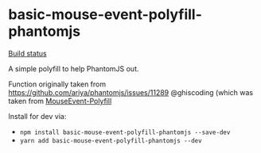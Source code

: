# basic-mouse-event-polyfill-phantomjs

[Build status](https://api.travis-ci.org/lechu1985/basic-mouse-event-polyfill-phantomjs.svg?branch=master)

A simple polyfill to help PhantomJS out.



Function originally taken from https://github.com/ariya/phantomjs/issues/11289
@ghiscoding (which was taken from [MouseEvent-Polyfill](https://developer.mozilla.org/en-US/docs/Web/API/MouseEvent/MouseEvent#Polyfill)

Install for dev via:

- `npm install basic-mouse-event-polyfill-phantomjs --save-dev`
- `yarn add basic-mouse-event-polyfill-phantomjs --dev`

